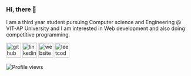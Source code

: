 ### Hi, there 👋

I am a third year student pursuing Computer science and Engineering @ VIT-AP University and I am interested in Web development and also doing competitive programming.

<!-- [![Anurag's GitHub stats](https://github-readme-stats.vercel.app/api?username=bhargav-jaldu)](https://github.com/anuraghazra/github-readme-stats) -->

[<img src='https://cdn.jsdelivr.net/npm/simple-icons@3.0.1/icons/github.svg' alt='github' height='40'>](https://github.com/bhargav-jaldu)  [<img src='https://cdn.jsdelivr.net/npm/simple-icons@3.0.1/icons/linkedin.svg' alt='linkedin' height='40'>](https://www.linkedin.com/in/bhargav-jaldu-697488196/)  [<img src='https://cdn.jsdelivr.net/npm/simple-icons@3.0.1/icons/icloud.svg' alt='website' height='40'>](https://portfolio-bhargav.netlify.app/)  [<img src='https://cdn.jsdelivr.net/npm/simple-icons@3.0.1/icons/leetcode.svg' alt='leetcode' height='40'>](https://leetcode.com/Bhargav-Jaldu/)  

![Profile views](https://gpvc.arturio.dev/bhargav-jaldu)  
